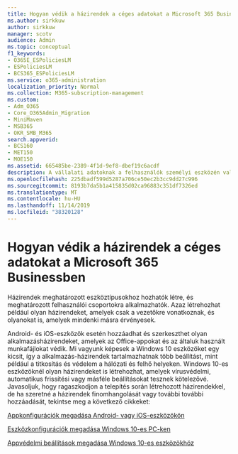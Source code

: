```yaml
---
title: Hogyan védik a házirendek a céges adatokat a Microsoft 365 Businessben
ms.author: sirkkuw
author: sirkkuw
manager: scotv
audience: Admin
ms.topic: conceptual
f1_keywords:
- O365E_ESPoliciesLM
- ESPoliciesLM
- BCS365_ESPoliciesLM
ms.service: o365-administration
localization_priority: Normal
ms.collection: M365-subscription-management
ms.custom:
- Adm_O365
- Core_O365Admin_Migration
- MiniMaven
- MSB365
- OKR_SMB_M365
search.appverid:
- BCS160
- MET150
- MOE150
ms.assetid: 665485be-2389-4f1d-9ef8-dbef19c6acdf
description: A vállalati adatoknak a felhasználók személyi eszközén való védelméhez olyan házirendeket használjon, amelyek meghatározott eszközöket és biztonsági csoportokat céloznak meg.
ms.openlocfilehash: 225dbadf599d5287a706ce50ec2b3cc9dd27c996
ms.sourcegitcommit: 8193b7da5b1a415835d02ca96883c351df7326ed
ms.translationtype: MT
ms.contentlocale: hu-HU
ms.lasthandoff: 11/14/2019
ms.locfileid: "38320128"
---
```

# <a name="how-policies-in-microsoft-365-business-protect-company-data"></a>Hogyan védik a házirendek a céges adatokat a Microsoft 365 Businessben

Házirendek meghatározott eszköztípusokhoz hozhatók létre, és meghatározott felhasználói csoportokra alkalmazhatók. Azaz létrehozhat például olyan házirendeket, amelyek csak a vezetőkre vonatkoznak, és olyanokat is, amelyek mindenki másra érvényesek.
  
Android- és iOS-eszközök esetén hozzáadhat és szerkeszthet olyan alkalmazásházirendeket, amelyek az Office-appokat és az általuk használt munkafájlokat védik. Mi vagyunk képesek a Windows 10 eszközöket egy kicsit, így a alkalmazás-házirendek tartalmazhatnak több beállítást, mint például a titkosítás és védelem a hálózati és felhő helyeken. Windows 10-es eszközöknél olyan házirendeket is létrehozhat, amelyek vírusvédelmi, automatikus frissítési vagy másféle beállításokat tesznek kötelezővé. Javasoljuk, hogy ragaszkodjon a telepítés során létrehozott házirendekkel, de ha szeretné a házirendek finomhangolását vagy további további hozzáadását, tekintse meg a következő cikkeket:
  
[Appkonfigurációk megadása Android- vagy iOS-eszközökön](app-protection-settings-for-android-and-ios.md)
  
[Eszközkonfigurációk megadása Windows 10-es PC-ken](protection-settings-for-windows-10-pcs.md)
  
[Appvédelmi beállítások megadása Windows 10-es eszközökhöz](protection-settings-for-windows-10-devices.md)
  

